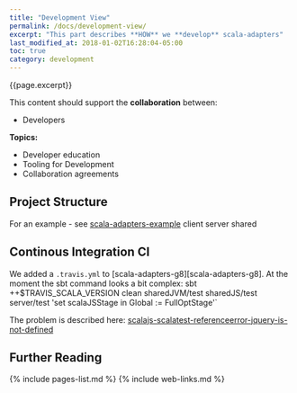 ```yaml
---
title: "Development View"
permalink: /docs/development-view/
excerpt: "This part describes **HOW** we **develop** scala-adapters"
last_modified_at: 2018-01-02T16:28:04-05:00
toc: true
category: development
---
```

{{page.excerpt}}

This content should support the **collaboration** between:
* Developers

**Topics:**
* Developer education
* Tooling for Development
* Collaboration agreements

## Project Structure
For an example - see [scala-adapters-example](scala-adapters-example)
    client
    server
    shared
    
## Continous Integration CI
We added  a `.travis.yml` to [scala-adapters-g8][scala-adapters-g8].
At the moment the sbt command looks a bit complex:
sbt ++$TRAVIS_SCALA_VERSION clean sharedJVM/test sharedJS/test server/test 'set scalaJSStage in Global := FullOptStage'`

The problem is described here: [scalajs-scalatest-referenceerror-jquery-is-not-defined](https://stackoverflow.com/questions/48395676/scalajs-scalatest-referenceerror-jquery-is-not-defined)
    
## Further Reading
{% include pages-list.md %}
{% include web-links.md %}
